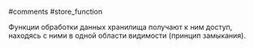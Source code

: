 #comments #store_function

Функции обработки данных хранилища получают к ним доступ, находясь с ними в одной области видимости (принцип замыкания). 